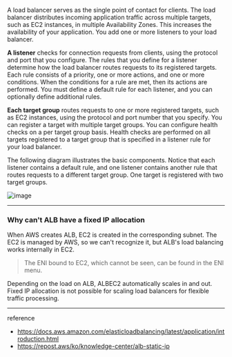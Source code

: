 
A load balancer serves as the single point of contact for clients. The load balancer distributes incoming application traffic across multiple targets, such as EC2 instances, in multiple Availability Zones. This increases the availability of your application. You add one or more listeners to your load balancer.

**A listener** checks for connection requests from clients, using the protocol and port that you configure. The rules that you define for a listener determine how the load balancer routes requests to its registered targets. Each rule consists of a priority, one or more actions, and one or more conditions. When the conditions for a rule are met, then its actions are performed. You must define a default rule for each listener, and you can optionally define additional rules.

**Each target group** routes requests to one or more registered targets, such as EC2 instances, using the protocol and port number that you specify. You can register a target with multiple target groups. You can configure health checks on a per target group basis. Health checks are performed on all targets registered to a target group that is specified in a listener rule for your load balancer.

The following diagram illustrates the basic components. Notice that each listener contains a default rule, and one listener contains another rule that routes requests to a different target group. One target is registered with two target groups.

![image](https://github.com/rlaisqls/TIL/assets/81006587/5c10632a-359b-4493-a8d3-7e2515e1b2d0)

---

### Why can't ALB have a fixed IP allocation

When AWS creates ALB, EC2 is created in the corresponding subnet. The EC2 is managed by AWS, so we can't recognize it, but ALB's load balancing works internally in EC2.

> The ENI bound to EC2, which cannot be seen, can be found in the ENI menu.

Depending on the load on ALB, ALBEC2 automatically scales in and out. Fixed IP allocation is not possible for scaling load balancers for flexible traffic processing.

---
reference
- https://docs.aws.amazon.com/elasticloadbalancing/latest/application/introduction.html
- https://repost.aws/ko/knowledge-center/alb-static-ip